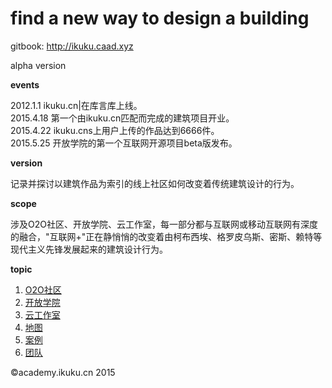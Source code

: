 find a new way to design a building 
========

gitbook: http://ikuku.caad.xyz

alpha version  

**events**  

2012.1.1 ikuku.cn|在库言库上线。  
2015.4.18 第一个由ikuku.cn匹配而完成的建筑项目开业。  
2015.4.22 ikuku.cns上用户上传的作品达到6666件。     
2015.5.25 开放学院的第一个互联网开源项目beta版发布。


**version**   

记录并探讨以建筑作品为索引的线上社区如何改变着传统建筑设计的行为。

**scope**    

涉及O2O社区、开放学院、云工作室，每一部分都与互联网或移动互联网有深度的融合，"互联网+"正在静悄悄的改变着由柯布西埃、格罗皮乌斯、密斯、赖特等现代主义先锋发展起来的建筑设计行为。


**topic**  

1. [O2O社区](o2o_sn.md)  
2. [开放学院](academy.md)   
3. [云工作室](studio.md)     
5. [地图](http://www.ikuku.cn/map.php)  
6. [案例](cases.md)
7. [团队](team.md)  


&copy;academy.ikuku.cn 2015
 
